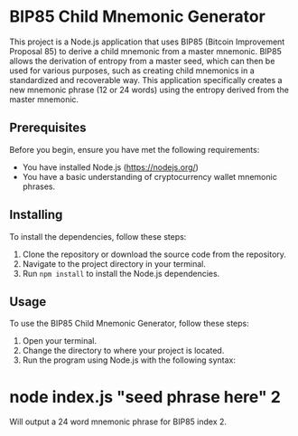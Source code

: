 # BIP85 Child Mnemonic Generator

This project is a Node.js application that uses BIP85 (Bitcoin Improvement Proposal 85) to derive a child mnemonic from
a master mnemonic. BIP85 allows the derivation of entropy from a master seed, which can
then be used for various purposes, such as creating child mnemonics in a standardized and recoverable way. This
application specifically creates a new mnemonic phrase (12 or 24 words) using the entropy derived from the master
mnemonic.

## Prerequisites

Before you begin, ensure you have met the following requirements:

- You have installed Node.js (https://nodejs.org/)
- You have a basic understanding of cryptocurrency wallet mnemonic phrases.

## Installing

To install the dependencies, follow these steps:

1. Clone the repository or download the source code from the repository.
2. Navigate to the project directory in your terminal.
3. Run `npm install` to install the Node.js dependencies.

## Usage

To use the BIP85 Child Mnemonic Generator, follow these steps:

1. Open your terminal.
2. Change the directory to where your project is located.
3. Run the program using Node.js with the following syntax:

# node index.js "seed phrase here" 2

Will output a 24 word mnemonic phrase for BIP85 index 2.
